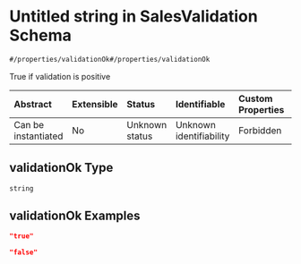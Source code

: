 # Untitled string in SalesValidation Schema

```txt
#/properties/validationOk#/properties/validationOk
```

True if validation is positive

| Abstract            | Extensible | Status         | Identifiable            | Custom Properties | Additional Properties | Access Restrictions | Defined In                                                                                                 |
| :------------------ | :--------- | :------------- | :---------------------- | :---------------- | :-------------------- | :------------------ | :--------------------------------------------------------------------------------------------------------- |
| Can be instantiated | No         | Unknown status | Unknown identifiability | Forbidden         | Allowed               | none                | [sales-validation.json*](../../schema/proprietary-extensions/sales-validation.json "open original schema") |

## validationOk Type

`string`

## validationOk Examples

```json
"true"
```

```json
"false"
```
